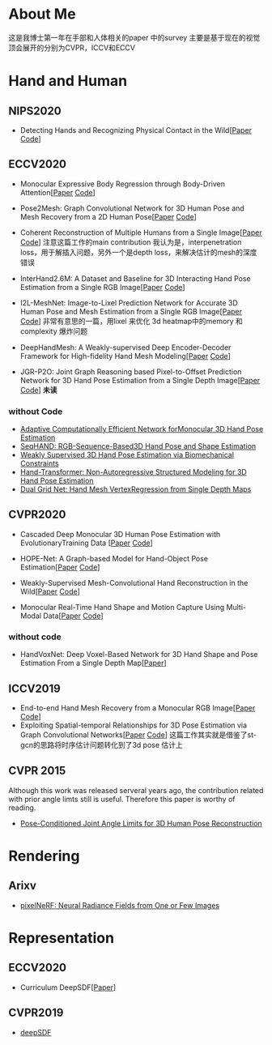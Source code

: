# About Me
这是我博士第一年在手部和人体相关的paper 中的survey 主要是基于现在的视觉顶会展开的分别为CVPR，ICCV和ECCV

# Hand and Human

## NIPS2020 
- Detecting Hands and Recognizing Physical Contact in the Wild\[[Paper](https://proceedings.neurips.cc//paper/2020/file/595373f017b659cb7743291e920a8857-Paper.pdf)  [Code](https://github.com/cvlab-stonybrook/ContactHands)\]

## ECCV2020

- Monocular Expressive Body Regression through Body-Driven Attention\[[Paper](https://expose.is.tue.mpg.de/) [Code](https://github.com/vchoutas/expose)\] 

- Pose2Mesh: Graph Convolutional Network for 3D Human Pose and Mesh Recovery from a 2D Human Pose\[[Paper](https://arxiv.org/pdf/2008.09047.pdf) [Code](https://github.com/hongsukchoi/Pose2Mesh_RELEASE)\]


- Coherent Reconstruction of Multiple Humans from a Single Image\[[Paper](https://arxiv.org/pdf/2006.08586.pdf) [Code](https://github.com/JiangWenPL/multiperson)\]   注意这篇工作的main contribution 我认为是，interpenetration loss，用于解插入问题，另外一个是depth loss，来解决估计的mesh的深度错误
- InterHand2.6M: A Dataset and Baseline for 3D Interacting Hand Pose Estimation from a Single RGB Image\[[Paper](https://arxiv.org/abs/2008.09309) [Code](https://github.com/facebookresearch/InterHand2.6M)\]
- I2L-MeshNet: Image-to-Lixel Prediction Network for Accurate 3D Human Pose and Mesh Estimation from a Single RGB Image\[[Paper](https://arxiv.org/abs/2008.03713) [Code](https://github.com/mks0601/I2L-MeshNet_RELEASE)\] 非常有意思的一篇，用lixel 来优化 3d heatmap中的memory 和complexity 爆炸问题
- DeepHandMesh: A Weakly-supervised Deep Encoder-Decoder Framework for High-fidelity Hand Mesh Modeling\[[Paper](https://link.springer.com/chapter/10.1007/978-3-030-58536-5_26) [Code](https://mks0601.github.io/DeepHandMesh/)\]
- JGR-P2O: Joint Graph Reasoning based Pixel-to-Offset Prediction Network for 3D Hand Pose Estimation from a Single Depth Image\[[Paper](https://arxiv.org/abs/2007.04646) [Code](https://github.com/fanglinpu/JGR-P2O)\] **未读**
### without Code
- [Adaptive Computationally Efficient Network forMonocular 3D Hand Pose Estimation](https://www.ecva.net/papers/eccv_2020/papers_ECCV/papers/123490120.pdf)
- [SeqHAND: RGB-Sequence-Based3D Hand Pose and Shape Estimation](https://www.ecva.net/papers/eccv_2020/papers_ECCV/papers/123570120.pdf)
- [Weakly Supervised 3D Hand Pose Estimation via Biomechanical Constraints](https://www.ecva.net/papers/eccv_2020/papers_ECCV/papers/123620205.pdf)
- [Hand-Transformer: Non-Autoregressive Structured Modeling for 3D Hand Pose Estimation](https://www.ecva.net/papers/eccv_2020/papers_ECCV/papers/123700018.pdf)
- [Dual Grid Net: Hand Mesh VertexRegression from Single Depth Maps](https://www.ecva.net/papers/eccv_2020/papers_ECCV/papers/123750443.pdf)


## CVPR2020

- Cascaded Deep Monocular 3D Human Pose Estimation with EvolutionaryTraining Data \[[Paper](https://openaccess.thecvf.com/content_CVPR_2020/papers/Li_Cascaded_Deep_Monocular_3D_Human_Pose_Estimation_With_Evolutionary_Training_CVPR_2020_paper.pdf)  [Code](https://github.com/Nicholasli1995/EvoSkeleton)\]


- HOPE-Net: A Graph-based Model for Hand-Object Pose Estimation\[[Paper](https://openaccess.thecvf.com/content_CVPR_2020/papers/Doosti_HOPE-Net_A_Graph-Based_Model_for_Hand-Object_Pose_Estimation_CVPR_2020_paper.pdf)  [Code](https://github.com/bardiadoosti/HOPE)\]

- Weakly-Supervised Mesh-Convolutional Hand Reconstruction in the Wild\[[Paper](https://openaccess.thecvf.com/content_CVPR_2020/papers/Kulon_Weakly-Supervised_Mesh-Convolutional_Hand_Reconstruction_in_the_Wild_CVPR_2020_paper.pdf
) [Code](https://arielai.com/mesh_hands)\]

- Monocular Real-Time Hand Shape and Motion Capture Using Multi-Modal Data\[[Paper](https://openaccess.thecvf.com/content_CVPR_2020/papers/Zhou_Monocular_Real-Time_Hand_Shape_and_Motion_Capture_Using_Multi-Modal_Data_CVPR_2020_paper.pdf
) [Code](https://github.com/CalciferZh/minimal-hand)\]


### without code
- HandVoxNet: Deep Voxel-Based Network for 3D Hand Shape and Pose Estimation From a Single Depth Map\[[Paper](https://openaccess.thecvf.com/content_CVPR_2020/papers/Malik_HandVoxNet_Deep_Voxel-Based_Network_for_3D_Hand_Shape_and_Pose_CVPR_2020_paper.pdf)\]







## ICCV2019
- End-to-end Hand Mesh Recovery from a Monocular RGB Image\[[Paper](https://arxiv.org/abs/1902.09305) [Code](https://github.com/MandyMo/HAMR)\]
- Exploiting Spatial-temporal Relationships for 3D Pose Estimation via Graph Convolutional Networks\[[Paper](https://openaccess.thecvf.com/content_ICCV_2019/papers/Cai_Exploiting_Spatial-Temporal_Relationships_for_3D_Pose_Estimation_via_Graph_Convolutional_ICCV_2019_paper.pdf) [Code](https://github.com/vanoracai/Exploiting-Spatial-temporal-Relationships-for-3D-Pose-Estimation-via-Graph-Convolutional-Networks)\] 这篇工作其实就是借鉴了st-gcn的思路将时序估计问题转化到了3d pose 估计上


## CVPR 2015
Although this work was released serveral years ago, the contribution related with prior angle limts still is useful. Therefore this paper is worthy of reading.   
- [Pose-Conditioned Joint Angle Limits for 3D Human Pose Reconstruction](https://www.cv-foundation.org/openaccess/content_cvpr_2015/papers/Akhter_Pose-Conditioned_Joint_Angle_2015_CVPR_paper.pdf)


# Rendering

## Arixv
- [pixelNeRF: Neural Radiance Fields from One or Few Images](https://arxiv.org/pdf/2012.02190.pdf)



# Representation

## ECCV2020
- Curriculum DeepSDF\[[Paper](https://arxiv.org/abs/2003.08593)\]

## CVPR2019
- [deepSDF](https://openaccess.thecvf.com/content_CVPR_2019/papers/Park_DeepSDF_Learning_Continuous_Signed_Distance_Functions_for_Shape_Representation_CVPR_2019_paper.pdf)



